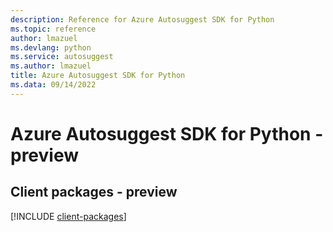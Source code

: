 ```yaml
---
description: Reference for Azure Autosuggest SDK for Python
ms.topic: reference
author: lmazuel
ms.devlang: python
ms.service: autosuggest
ms.author: lmazuel
title: Azure Autosuggest SDK for Python
ms.data: 09/14/2022
---
```

# Azure Autosuggest SDK for Python - preview

## Client packages - preview
[!INCLUDE [client-packages](autosuggest-client-index.md)]
